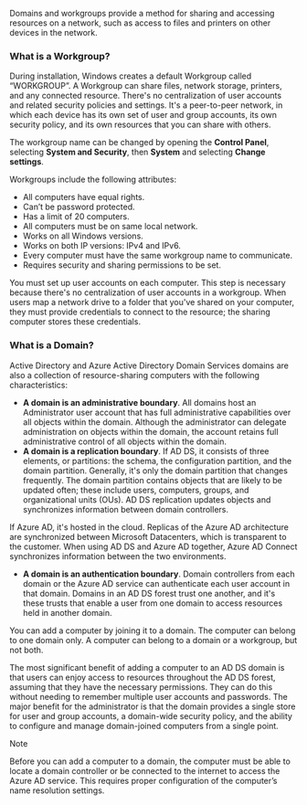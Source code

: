 Domains and workgroups provide a method for sharing and accessing resources on a network, such as access to files and printers on other devices in the network.

### What is a Workgroup?

During installation, Windows creates a default Workgroup called “WORKGROUP”. A Workgroup can share files, network storage, printers, and any connected resource. There's no centralization of user accounts and related security policies and settings. It's a peer-to-peer network, in which each device has its own set of user and group accounts, its own security policy, and its own resources that you can share with others.

The workgroup name can be changed by opening the **Control Panel**, selecting **System and Security**, then **System** and selecting **Change settings**.

Workgroups include the following attributes:

 -  All computers have equal rights.
 -  Can’t be password protected.
 -  Has a limit of 20 computers.
 -  All computers must be on same local network.
 -  Works on all Windows versions.
 -  Works on both IP versions: IPv4 and IPv6.
 -  Every computer must have the same workgroup name to communicate.
 -  Requires security and sharing permissions to be set.

You must set up user accounts on each computer. This step is necessary because there's no centralization of user accounts in a workgroup. When users map a network drive to a folder that you've shared on your computer, they must provide credentials to connect to the resource; the sharing computer stores these credentials.

### What is a Domain?

Active Directory and Azure Active Directory Domain Services domains are also a collection of resource-sharing computers with the following characteristics:

 -  **A domain is an administrative boundary**. All domains host an Administrator user account that has full administrative capabilities over all objects within the domain. Although the administrator can delegate administration on objects within the domain, the account retains full administrative control of all objects within the domain.
 -  **A domain is a replication boundary**. If AD DS, it consists of three elements, or partitions: the schema, the configuration partition, and the domain partition. Generally, it's only the domain partition that changes frequently. The domain partition contains objects that are likely to be updated often; these include users, computers, groups, and organizational units (OUs). AD DS replication updates objects and synchronizes information between domain controllers.

If Azure AD, it's hosted in the cloud. Replicas of the Azure AD architecture are synchronized between Microsoft Datacenters, which is transparent to the customer. When using AD DS and Azure AD together, Azure AD Connect synchronizes information between the two environments.

 -  **A domain is an authentication boundary**. Domain controllers from each domain or the Azure AD service can authenticate each user account in that domain. Domains in an AD DS forest trust one another, and it's these trusts that enable a user from one domain to access resources held in another domain.

You can add a computer by joining it to a domain. The computer can belong to one domain only. A computer can belong to a domain or a workgroup, but not both.

The most significant benefit of adding a computer to an AD DS domain is that users can enjoy access to resources throughout the AD DS forest, assuming that they have the necessary permissions. They can do this without needing to remember multiple user accounts and passwords. The major benefit for the administrator is that the domain provides a single store for user and group accounts, a domain-wide security policy, and the ability to configure and manage domain-joined computers from a single point.

> [!NOTE]
> Before you can add a computer to a domain, the computer must be able to locate a domain controller or be connected to the internet to access the Azure AD service. This requires proper configuration of the computer’s name resolution settings.
